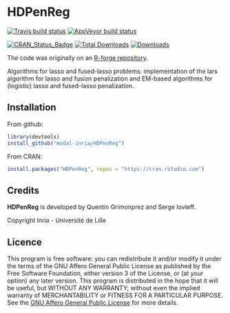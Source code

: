 # HDPenReg

[![Travis build status](https://travis-ci.com/modal-inria/HDPenReg.svg?branch=master)](https://travis-ci.com/modal-inria/HDPenReg) [![AppVeyor build status](https://ci.appveyor.com/api/projects/status/github/modal-inria/HDPenReg?branch=master&svg=true)](https://ci.appveyor.com/project/modal-inria/HDPenReg)

[![CRAN_Status_Badge](http://www.r-pkg.org/badges/version/HDPenReg)](https://cran.r-project.org/package=HDPenReg) [![Total Downloads](http://cranlogs.r-pkg.org/badges/grand-total/HDPenReg?color=blue)](http://cranlogs.r-pkg.org/badges/grand-total/HDPenReg) [![Downloads](https://cranlogs.r-pkg.org/badges/HDPenReg)](https://cran.rstudio.com/web/packages/HDPenReg/index.html)

The code was originally on an [R-forge repository](https://r-forge.r-project.org/projects/mpalars/).


Algorithms for lasso and fused-lasso problems: implementation of the lars algorithm for lasso and fusion penalization and EM-based algorithms for (logistic) lasso  and fused-lasso penalization.


## Installation

From github:
``` r
library(devtools)
install_github("modal-inria/HDPenReg")
```

From CRAN:
``` r
install.packages("HDPenReg", repos = "https://cran.rstudio.com")
```

## Credits

**HDPenReg** is developed by Quentin Grimonprez and Serge Iovleff.

Copyright Inria - Université de Lille

## Licence

This program is free software: you can redistribute it and/or modify
it under the terms of the GNU Affero General Public License as
published by the Free Software Foundation, either version 3 of the
License, or (at your option) any later version.
This program is distributed in the hope that it will be useful,
but WITHOUT ANY WARRANTY; without even the implied warranty of
MERCHANTABILITY or FITNESS FOR A PARTICULAR PURPOSE.  See the
[GNU Affero General Public License](https://www.gnu.org/licenses/agpl-3.0.en.html) for more details.

